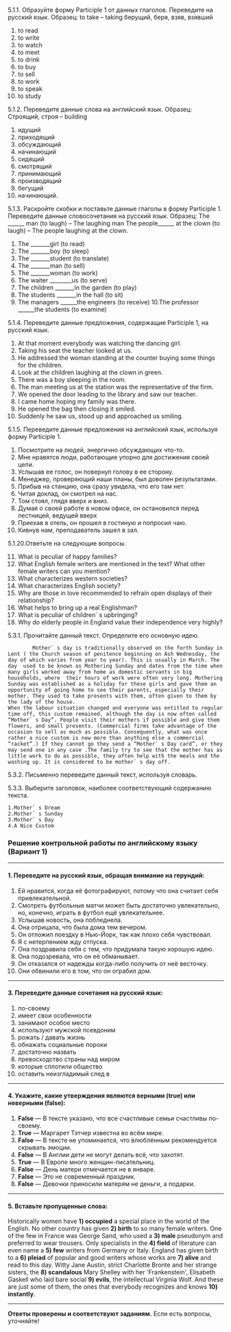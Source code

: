 5.1.1. Образуйте форму  Participle 1 от данных глаголов. Переведите на русский язык.
Образец:
to take – taking  берущий, беря,  взяв, взявший

1. to read 
2. to write
3. to watch
4. to meet
5. to drink
6. to buy
7. to sell
8. to work
9. to speak
10. to study

5.1.2. Переведите данные слова на английский язык. 
Образец:
Строящий, строя – building

1. идущий
2. приходящий
3. обсуждающий
4. начинающий
5. сидящий
6. смотрящий
7. принимающий
8. производящий
9. бегущий
10. начинающий.

5.1.3. Раскройте скобки и поставьте данные глаголы в форму Participle 1. Переведите данные словосочетания на русский язык.
Образец:
The ______ man (to laugh) – The laughing man
The people______ at the clown (to laugh) – The people laughing at the clown.

1. The _______girl (to read)
2. The _______boy (to sleep)
3. The _______student (to translate)
4. The _______man (to sell)
5. The _______woman (to work)
6. The waiter ________us (to serve)
7. The children _______in the garden (to play)
8. The students _______in the hall (to sit)
9. The managers ______the engineers (to receive)
10.The professor ______the students (to examine)

5.1.4. Переведите данные предложения, содержащие Participle 1, на русский язык.

1. At that moment everybody was watching the dancing girl.
2. Taking his seat the teacher looked at us.
3. He addressed the woman standing at the counter buying some things for the children.
4. Look at the children laughing at the clown in green.
5. There was a boy sleeping in the room.
6. The man meeting us at the station was the representative of the firm.
7. We opened the door leading to the library and saw our teacher.
8. I came home hoping my family was there.
9. He opened the bag then closing it smiled.
10. Suddenly he saw us, stood up and approached us smiling.

5.1.5. Переведите данные предложения на английский язык, используя форму Participle 1.

1. Посмотрите на людей, энергично обсуждающих что-то. 
2. Мне нравятся люди, работающие упорно для достижения своей цели.
3. Услышав ее голос, он повернул голову в ее сторону.
4. Менеджер, проверяющий наши планы, был доволен результатами.
5. Прибыв на станцию, она сразу увидела, что его там нет.
6. Читая доклад, он смотрел на нас.
7. Том стоял, глядя вверх и вниз.
8. Думая о своей работе в новом офисе, он остановился перед лестницей, ведущей вверх 
9. Приехав в отель, он прошел в гостиную и попросил чаю.
10. Кивнув нам, преподаватель зашел в зал.


5.1.20.Ответьте на следующие вопросы.

11. What is peculiar of happy families?
12. What English female writers are mentioned in the text? What other female writers can you mention?
13. What characterizes western societies?
14. What characterizes English society?
15. Why are those in love recommended to refrain open displays of their relationship?
16. What helps to bring up a real Englishman?
17. What is peculiar of children` s upbringing?
18. Why do elderly people in England value their independence very highly?

5.3.1. Прочитайте данный текст. Определите его основную идею.

            Mother` s day is traditionally observed on the forth Sunday in Lent ( the Church season of penitence beginning on Ash Wednesday, the day of which varies from year to year). This is usually in March. The day  used to be known as Mothering Sunday and dates from the time when many girls worked away from home as domestic servants in big households, where  their hours of work were often very long. Mothering Sunday was established as a holiday for these girls and gave them an opportunity of going home to see their parents, especially their mother. They used to take presents with them, often given to them by the lady of the house.
	When the labour situation changed and everyone was entitled to regular time off, this custom remained, although the day is now often called “Mother` s Day”. People visit their mothers if possible and give them flowers, and small presents. (Commercial firms take advantage of the occasion to sell as much as possible. Consequently, what was once rather a nice custom is now more than anything else a commercial “racket”.) If they cannot go they send a “Mother` s Day card”, or they may send one in any case .The family try to see that the mother has as little work to do as possible, they often help with the meals and the washing up. It is considered to be mother` s day off.

5.3.2. Письменно переведите данный текст, используя словарь.

5.3.3. Выберите заголовок, наиболее соответствующий содержанию текста.

	1.Mother` s Dream
	2.Mother` s Sunday
	3.Mother` s Day
	4.A Nice Custom
	


### Решение контрольной работы по английскому языку (Вариант 1)

---

#### **1. Переведите на русский язык, обращая внимание на герундий:**
1. Ей нравится, когда её фотографируют, потому что она считает себя привлекательной.  
2. Смотреть футбольные матчи может быть достаточно увлекательно, но, конечно, играть в футбол ещё увлекательнее.  
3. Услышав новость, она побледнела.  
4. Она отрицала, что была дома тем вечером.  
5. Он отложил поездку в Нью-Йорк, так как плохо себя чувствовал.  
6. Я с нетерпением жду отпуска.  
7. Она поздравила себя с тем, что придумала такую хорошую идею.  
8. Она подозревала, что он её обманывает.  
9. Он отказался от надежды когда-либо получить от неё весточку.  
10. Они обвинили его в том, что он ограбил дом.  
 
---

#### **3. Переведите данные сочетания на русский язык:**
1. по-своему  
2. имеет свои особенности  
3. занимают особое место  
4. используют мужской псевдоним  
5. рожать / давать жизнь  
6. обнажать социальные пороки  
7. достаточно назвать  
8. превосходство страны над миром  
9. которые сплотили общество  
10. оставить неизгладимый след в  

---

#### **4. Укажите, какие утверждения являются верными (true) или неверными (false):**
1. **False** — В тексте указано, что все счастливые семьи счастливы по-своему.  
2. **True** — Маргарет Тэтчер известна во всём мире.  
3. **False** — В тексте не упоминается, что влюблённым рекомендуется скрывать эмоции.  
4. **False** — В Англии дети не могут делать всё, что захотят.  
5. **True** — В Европе много женщин-писательниц.  
6. **False** — День матери отмечается не в январе.  
7. **False** — Это не современный праздник.  
8. **False** — Девочки приносили матерям не деньги, а подарки.  

---

#### **5. Вставьте пропущенные слова:**
Historically women have **1) occupied** a special place in the world of the English. No other country has given **2) birth** to so many female writers. One of the few in France was George Sand, who used a **3) male** pseudonym and preferred to wear trousers. Only specialists in the **4) field** of literature can even name a **5) few** writers from Germany or Italy. England has given birth to a **6) pleiad** of popular and good writers whose works are **7) alive** and read to this day. Witty Jane Austin, strict Charlotte Bronte and her strange sisters, the **8) scandalous** Mary Shelley with her 'Frankenstein', Elisabeth Gaskell who laid bare social **9) evils**, the intellectual Virginia Wolf. And these are just some of them, the ones that everybody recognizes and knows **10) instantly**.  

--- 

**Ответы проверены и соответствуют заданиям.** Если есть вопросы, уточняйте!